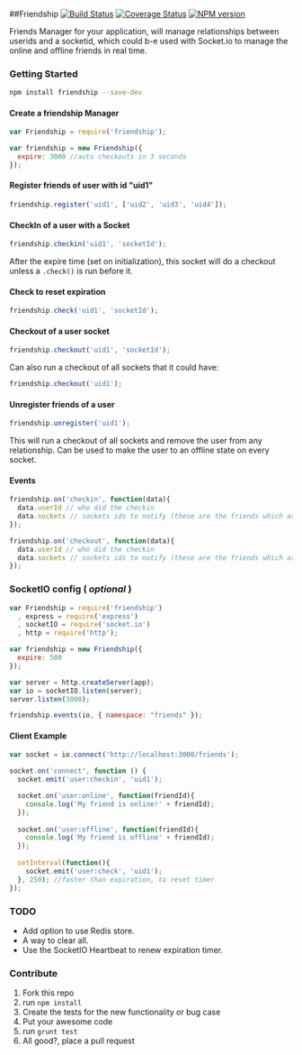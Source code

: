 ##Friendship [![Build Status](https://secure.travis-ci.org/pjnovas/friendship.png?branch=master)](http://travis-ci.org/pjnovas/friendship) [![Coverage Status](https://coveralls.io/repos/pjnovas/friendship/badge.png)](https://coveralls.io/r/pjnovas/friendship) [![NPM version](https://badge.fury.io/js/friendship.png)](http://badge.fury.io/js/friendship)

Friends Manager for your application, will manage relationships between userids and a socketid, 
which could b-e used with Socket.io to manage the online and offline friends in real time.

### Getting Started

```bash
npm install friendship --save-dev
```

#### Create a friendship Manager
```javascript
var Friendship = require('friendship');

var friendship = new Friendship({
  expire: 3000 //auto checkouts in 3 seconds
});
```

#### Register friends of user with id "uid1"
```javascript
friendship.register('uid1', ['uid2', 'uid3', 'uid4']);
```

#### CheckIn of a user with a Socket
```javascript
friendship.checkin('uid1', 'socketId');
```
After the expire time (set on initialization), this socket will do a checkout 
unless a `.check()` is run before it.

#### Check to reset expiration
```javascript
friendship.check('uid1', 'socketId');
```

#### Checkout of a user socket
```javascript
friendship.checkout('uid1', 'socketId');
```

Can also run a checkout of all sockets that it could have:
```javascript
friendship.checkout('uid1');
```

#### Unregister friends of a user
```javascript
friendship.unregister('uid1');
```
This will run a checkout of all sockets and remove the user from any relationship.
Can be used to make the user to an offline state on every socket.

#### Events
```javascript
friendship.on('checkin', function(data){
  data.userId // who did the checkin
  data.sockets // sockets ids to notify (these are the friends which are also online)
});
```
```javascript
friendship.on('checkout', function(data){
  data.userId // who did the checkin
  data.sockets // sockets ids to notify (these are the friends which are also online)
});
```

### SocketIO config ( *optional* )

```javascript
var Friendship = require('friendship')
  , express = require('express')
  , socketIO = require('socket.io')
  , http = require('http');

var friendship = new Friendship({
  expire: 500
});

var server = http.createServer(app);
var io = socketIO.listen(server);
server.listen(3000);

friendship.events(io, { namespace: "friends" });
```

#### Client Example

```javascript
var socket = io.connect('http://localhost:3000/friends');

socket.on('connect', function () {
  socket.emit('user:checkin', 'uid1');

  socket.on('user:online', function(friendId){
    console.log('My friend is online!' + friendId);
  });
  
  socket.on('user:offline', function(friendId){
    console.log('My friend is offline' + friendId);
  });
  
  setInterval(function(){
    socket.emit('user:check', 'uid1');
  }, 250); //faster than expiration, to reset timer
});
```


### TODO
* Add option to use Redis store.
* A way to clear all.
* Use the SocketIO Heartbeat to renew expiration timer.

### Contribute

1. Fork this repo
2. run `npm install`
2. Create the tests for the new functionality or bug case
3. Put your awesome code
4. run `grunt test`
5. All good?, place a pull request

